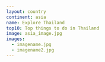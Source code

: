 ```yaml
---
layout: country
continent: asia
name: Explore Thailand
top10: Top things to do in Thailand
image: asia_image.jpg
images:
  - imagename.jpg
  - imagename2.jpg
---
```

